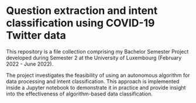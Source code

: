 # Question extraction and intent classification using COVID-19 Twitter data
This repository is a file collection comprising my Bachelor Semester Project developed during Semester 2 at the University of Luxembourg (February 2022 - June 2022).

The project investigates the feasibility of using an autonomous algorithm for data processing and intent classification. This approach is implemented inside a Jupyter notebook to demonstrate it in practice and provide insight into the effectiveness of algorithm-based data classification.

